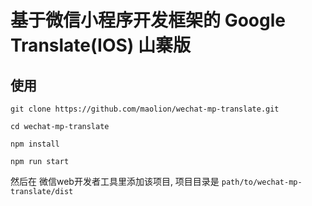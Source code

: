 # 基于微信小程序开发框架的 Google Translate(IOS) 山寨版

## 使用

```
git clone https://github.com/maolion/wechat-mp-translate.git

cd wechat-mp-translate

npm install

npm run start
```

然后在 微信web开发者工具里添加该项目, 项目目录是 ```path/to/wechat-mp-translate/dist```
